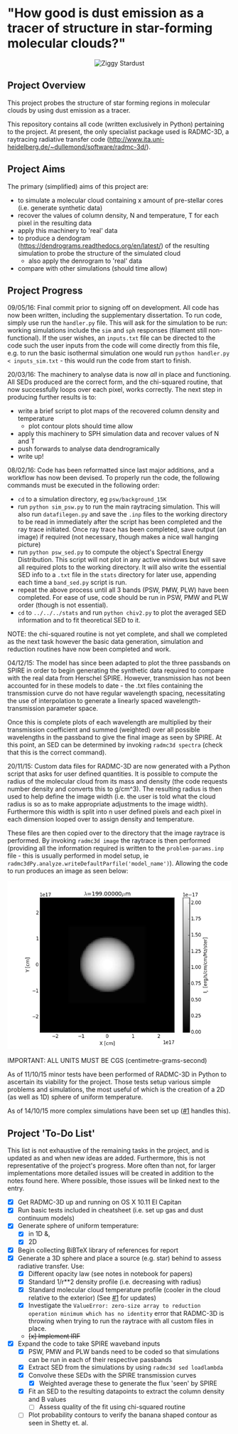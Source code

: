 "How good is dust emission as a tracer of structure in star-forming molecular clouds?"
================================================================================

<p align="center">
  <img src="https://github.com/tomasjames/ZiggyStarDust/blob/master/Code/logo.JPG?raw=true" alt="Ziggy Stardust"/>
</p>

Project Overview
----------------

This project probes the structure of star forming regions in molecular clouds
by using dust emission as a tracer.

This repository contains all code (written exclusively in Python) pertaining to
the project. At present, the only specialist package used is RADMC-3D, a raytracing
radiative transfer code (http://www.ita.uni-heidelberg.de/~dullemond/software/radmc-3d/).

Project Aims
------------

The primary (simplified) aims of this project are:

- to simulate a molecular cloud containing x amount of pre-stellar cores (i.e. generate synthetic data)
- recover the values of column density, N and temperature, T for each pixel in the resulting data
- apply this machinery to 'real' data
- to produce a dendogram (https://dendrograms.readthedocs.org/en/latest/) of the
  resulting simulation to probe the structure of the simulated cloud
    - also apply the denrogram to 'real' data
- compare with other simulations (should time allow)

Project Progress
----------------

09/05/16: Final commit prior to signing off on development. All code has now been written, including the supplementary dissertation. To run code, simply use run the `handler.py` file. This will ask for the simulation to be run: working simulations include the `sim` and `sph` responses (filament still non-functional). If the user wishes, an `inputs.txt` file can be directed to the code such the user inputs from the code will come directly from this file, e.g. to run the basic isothermal simulation one would run `python handler.py < inputs_sim.txt` - this would run the code from start to finish. 

20/03/16: The machinery to analyse data is now *all* in place and functioning. All SEDs produced are the correct form, and the chi-squared routine, that now successfully loops over each pixel, works correctly. The next step in producing further results is to:
- write a brief script to plot maps of the recovered column density and temperature
  - plot contour plots should time allow
- apply this machinery to SPH simulation data and recover values of N and T
- push forwards to analyse data dendrogramically
- write up!

08/02/16: Code has been reformatted since last major additions, and a workflow has now been devised. To properly run the code, the following commands must be executed in the following order:
- `cd` to a simulation directory, eg `psw/background_15K`
- run `python sim_psw.py` to run the main raytracing simulation. This will also run `datafilegen.py` and save the `.inp` files to the working directory to be read in immediately after the script has been completed and the ray trace initiated. Once ray trace has been completed, save output (an image) if required (not necessary, though makes a nice wall hanging picture)
- run `python psw_sed.py` to compute the object's Spectral Energy Distribution. This script will not plot in any active windows but will save all required plots to the working directory. It will also write the essential SED info to a `.txt` file in the `stats` directory for later use, appending each time a `band_sed.py` script is run.
- repeat the above process until all 3 bands (PSW, PMW, PLW) have been completed. For ease of use, code should be run in PSW, PMW and PLW order (though is not essential).
- `cd` to `../../../stats` and run `python chiv2.py` to plot the averaged SED information and to fit theoretical SED to it.

NOTE: the chi-squared routine is not yet complete, and shall we completed as the next task however the basic data generation, simulation and reduction routines have now been completed and work.

04/12/15: The model has since been adapted to plot the three passbands on SPIRE in order to begin generating the synthetic data required to compare with the real data from Herschel SPIRE. However, transmission has not been accounted for in these models to date - the .txt files containing the transmission curve do not have regular wavelength spacing, necessitating the use of interpolation to generate a linearly spaced wavelength-transmission parameter space.

Once this is complete plots of each wavelength are multiplied by their transmission coefficient and summed (weighted) over all possible wavelengths in the passband to give the final image as seen by SPIRE. At this point, an SED can be determined by invoking `radmc3d spectra` (check that this is the correct command).

20/11/15: Custom data files for RADMC-3D are now generated with a Python script that asks for user defined quantities. It is possible to compute the radius of the molecular cloud from its mass and density (the code requests number density and converts this to g/cm^3). The resulting radius is then used to help define the image width (i.e. the user is told what the cloud radius is so as to make appropriate adjustments to the image width). Furthermore this width is split into n user defined pixels and each pixel in each dimension looped over to assign density and temperature.

These files are then copied over to the directory that the image raytrace is performed. By invoking `radmc3d image` the raytrace is then performed (providing all the information required is written to the `problem-params.inp` file - this is usually performed in model setup, ie `radmc3dPy.analyze.writeDefaultParfile('model_name')`). Allowing the code to run produces an image as seen below:

![A 1 MSun cloud (dust mass=0.01 Msun) with a Sun like star in the centre](Code/simulations/workingsims/psw/MSun_psw.png "A 1 MSun cloud with dust mass=0.01 Msun - this model has no source of photons.")

IMPORTANT: ALL UNITS MUST BE CGS (centimetre-grams-second)

As of 11/10/15 minor tests have been performed of RADMC-3D in Python
to ascertain its viability for the project. Those tests setup various simple
problems and simulations, the most useful of which is the creation of a 2D (as well
as 1D) sphere of uniform temperature.

As of 14/10/15 more complex simulations have been set up ([#1](https://github.com/tomasjames/ZiggyStarDust/issues/1) handles this).

Project 'To-Do List'
-------------------
This list is not exhaustive of the remaining tasks in the project, and is updated as and when
new ideas are added. Furthermore, this is not representative of the project's progress. More
often than not, for larger implementations more detailed issues will be created in addition
to the notes found here. Where possible, those issues will be linked next to the entry.

- [x] Get RADMC-3D up and running on OS X 10.11 El Capitan
- [x] Run basic tests included in cheatsheet (i.e. set up gas and dust continuum models)
- [x] Generate sphere of uniform temperature:
  - [x] in 1D &,
  - [x] 2D
- [x] Begin collecting BiBTeX library of references for report
- [x] Generate a 3D sphere and place a source (e.g. star) behind to assess radiative transfer. Use:
  - [x] Different opacity law (see notes in notebook for papers)
  - [x] Standard 1/r**2 density profile (i.e. decreasing with radius)
  - [x] Standard molecular cloud temperature profile (cooler in the cloud relative to the exterior)
    (See [#1](https://github.com/tomasjames/ZiggyStarDust/issues/1) for updates)
  - [x] Investigate the `ValueError: zero-size array to reduction operation minimum which has no identity` error that RADMC-3D is throwing when trying to run the raytrace with all custom files in place.
  - ~~[x] Implement IRF~~
- [x] Expand the code to take SPIRE waveband inputs
  - [x] PSW, PMW and PLW bands need to be coded so that simulations can be run in each of their respective passbands
  - [x] Extract SED from the simulations by using `radmc3d sed loadlambda`
  - [x] Convolve these SEDs with the SPIRE transmission curves
    - [x] Weighted average these to generate the flux 'seen' by SPIRE
  - [x] Fit an SED to the resulting datapoints to extract the column density and B values
    - [ ] Assess quality of the fit using chi-squared routine
  - [ ] Plot probability contours to verify the banana shaped contour as seen in Shetty et. al.
